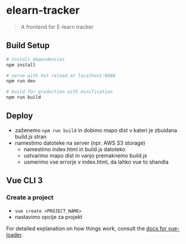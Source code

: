 # elearn-tracker

> A frontend for E-learn tracker

## Build Setup

``` bash
# install dependencies
npm install

# serve with hot reload at localhost:8080
npm run dev

# build for production with minification
npm run build
```

## Deploy
- zaženemo `npm run build` in dobimo mapo dist v kateri je zbuidana build.js stran
- namestimo datoteke na server (npr. AWS S3 storage)
    - namestimo index.html in build.js datoteko
    - ustvarimo mapo dist in vanjo premaknemo build.js
    - usmerimo vse errorje v index.html, da lahko vue to shandla

## Vue CLI 3

### Create a project
- `vue create <PROJECT_NAME>`
- nastavimo opcije za projekt

 
For detailed explanation on how things work, consult the [docs for vue-loader](http://vuejs.github.io/vue-loader).
